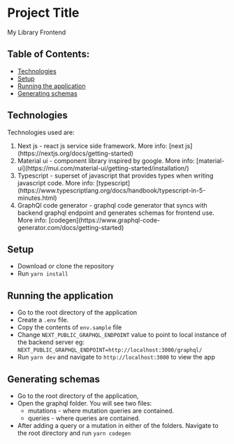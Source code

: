 # Project Title

My Library Frontend

## Table of Contents:

- [Technologies](#technologies)
- [Setup](#setup)
- [Running the application](#running-the-application)
- [Generating schemas](#generating-schemas)

## Technologies

Technologies used are:

<ol>
<li>Next js - react js service side framework. More info: [next js](https://nextjs.org/docs/getting-started)</li>
<li>Material ui - component library inspired by google. More info: [material-ui](https://mui.com/material-ui/getting-started/installation/)</li>
<li>Typescript - superset of javascript that provides types when writing javascript code. More info: [typescript](https://www.typescriptlang.org/docs/handbook/typescript-in-5-minutes.html)</li>
<li> GraphQl code generator - graphql code generator that syncs with backend graphql endpoint and generates schemas for frontend use. More info: [codegen](https://www.graphql-code-generator.com/docs/getting-started) </li>
</ol>

## Setup

- Download or clone the repository
- Run `yarn install`

## Running the application

- Go to the root directory of the application
- Create a `.env` file.
- Copy the contents of `env.sample` file
- Change `NEXT_PUBLIC_GRAPHQL_ENDPOINT` value to point to local instance of the backend server eg: `NEXT_PUBLIC_GRAPHQL_ENDPOINT=http://localhost:3000/graphql/`
- Run `yarn dev` and navigate to `http://localhost:3000` to view the app

## Generating schemas

- Go to the root directory of the application,
- Open the graphql folder. You will see two files:
  - mutations - where mutation queries are contained.
  - queries - where queries are contained.
- After adding a query or a mutation in either of the folders. Navigate to the root directory and run `yarn codegen`

